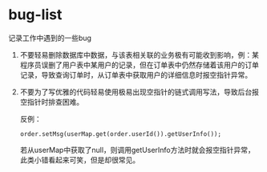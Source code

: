 # bug-list

记录工作中遇到的一些bug

1. 不要轻易删除数据库中数据，与该表相关联的业务极有可能收到影响，例：某程序员误删了用户表中某用户的记录，但在订单表中仍然存储着该用户的订单记录，导致查询订单时，从订单表中获取用户的详细信息时报空指针异常。

2. 不要为了写优雅的代码轻易使用极易出现空指针的链式调用写法，导致后台报空指针时排查困难。

	反例：

	```
	order.setMsg(userMap.get(order.userId()).getUserInfo());
	```

	若从userMap中获取了null，则调用getUserInfo方法时就会报空指针异常，此类小错看起来可笑，但是却很常见。
